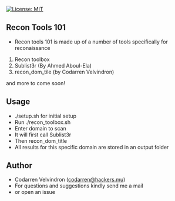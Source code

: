 [![License: MIT](https://img.shields.io/badge/License-MIT-yellow.svg)](https://opensource.org/licenses/MIT)
## Recon Tools 101
* Recon tools 101 is made up of a number of tools specifically for reconaissance

1. Recon toolbox
1. Sublist3r (By Ahmed Aboul-Ela)
2. recon_dom_tile (by Codarren Velvindron)

and more to come soon!

## Usage
* ./setup.sh for initial setup
* Run ./recon_toolbox.sh
* Enter domain to scan
* It will first call Sublist3r
* Then recon_dom_title
* All results for this specific domain
are stored in an output folder

## Author
* Codarren Velvindron (codarren@hackers.mu)
* For questions and suggestions kindly send me a mail
* or open an issue
